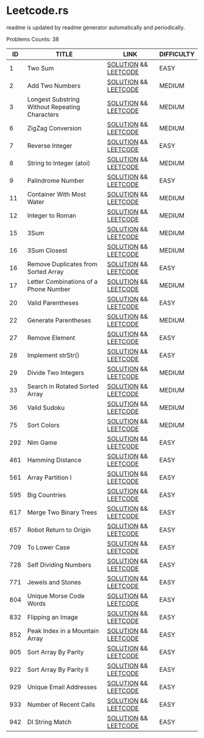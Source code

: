 # Leetcode.rs

readme is updated by readme generator automatically and periodically.

Problems Counts: 38

| ID   | TITLE | LINK | DIFFICULTY |
| ---- | ----- | ---- | ---------- |
| 1 | Two Sum | [SOLUTION](src/two_sum.rs) && [LEETCODE](https://leetcode.com/problems/two-sum)| EASY |
| 2 | Add Two Numbers | [SOLUTION](src/add_two_number.rs) && [LEETCODE](https://leetcode.com/problems/add-two-numbers)| MEDIUM |
| 3 | Longest Substring Without Repeating Characters | [SOLUTION](src/longest_substring_without_repeating_characters.rs) && [LEETCODE](https://leetcode.com/problems/longest-substring-without-repeating-characters/)| MEDIUM |
| 6 | ZigZag Conversion | [SOLUTION](src/zigzag_conversion.rs) && [LEETCODE](https://leetcode.com/problems/zigzag-conversion)| MEDIUM |
| 7 | Reverse Integer | [SOLUTION](src/reverse_integer.rs) && [LEETCODE](https://leetcode.com/problems/reverse-integer/)| EASY |
| 8 | String to Integer (atoi) | [SOLUTION](src/string_to_integer_atoi.rs) && [LEETCODE](https://leetcode.com/problems/string-to-integer-atoi/)| MEDIUM |
| 9 | Palindrome Number | [SOLUTION](src/palindrome_number.rs) && [LEETCODE](https://leetcode.com/problems/palindrome-number/)| EASY |
| 11 | Container With Most Water | [SOLUTION](src/container_with_most_water.rs) && [LEETCODE](https://leetcode.com/problems/container-with-most-water/)| MEDIUM |
| 12 | Integer to Roman | [SOLUTION](src/integer_to_roman.rs) && [LEETCODE](https://leetcode.com/problems/integer-to-roman)| MEDIUM |
| 15 | 3Sum | [SOLUTION](src/three_sum.rs) && [LEETCODE](https://leetcode.com/problems/3sum/)| MEDIUM |
| 16 | 3Sum Closest | [SOLUTION](src/three_sum_closest.rs) && [LEETCODE](https://leetcode.com/problems/3sum-closest/)| MEDIUM |
| 16 | Remove Duplicates from Sorted Array | [SOLUTION](src/remove_duplicates_from_sorted_array.rs) && [LEETCODE](https://leetcode.com/problems/remove-duplicates-from-sorted-array/)| EASY |
| 17 | Letter Combinations of a Phone Number | [SOLUTION](src/letter_combinations_of_a_phone_number.rs) && [LEETCODE](https://leetcode.com/problems/letter-combinations-of-a-phone-number/)| MEDIUM |
| 20 | Valid Parentheses | [SOLUTION](src/valid_parentheses.rs) && [LEETCODE](https://leetcode.com/problems/valid-parentheses/)| EASY |
| 22 | Generate Parentheses | [SOLUTION](src/generate_parentheses.rs) && [LEETCODE](https://leetcode.com/problems/generate-parentheses/)| MEDIUM |
| 27 | Remove Element | [SOLUTION](src/remove_element.rs) && [LEETCODE](https://leetcode.com/problems/remove-element/)| EASY |
| 28 | Implement strStr() | [SOLUTION](src/implement_strstr.rs) && [LEETCODE](https://leetcode.com/problems/implement-strstr/)| EASY |
| 29 | Divide Two Integers | [SOLUTION](src/divide_two_integers.rs) && [LEETCODE](https://leetcode.com/problems/divide-two-integers/)| MEDIUM |
| 33 | Search in Rotated Sorted Array | [SOLUTION](src/search_in_rotated_sorted_array.rs) && [LEETCODE](https://leetcode.com/problems/search-in-rotated-sorted-array/)| MEDIUM |
| 36 | Valid Sudoku | [SOLUTION](src/valid_sudoku.rs) && [LEETCODE](https://leetcode.com/problems/valid-sudoku/)| MEDIUM |
| 75 | Sort Colors | [SOLUTION](src/sort_colors.rs) && [LEETCODE](https://leetcode.com/problems/sort-colors)| MEDIUM |
| 292 | Nim Game | [SOLUTION](src/nim_game.rs) && [LEETCODE](https://leetcode.com/problems/nim-game)| EASY |
| 461 | Hamming Distance | [SOLUTION](src/hamming_distance.rs) && [LEETCODE](https://leetcode.com/problems/hamming-distance)| EASY |
| 561 | Array Partition I | [SOLUTION](src/array_partition_i.rs) && [LEETCODE](https://leetcode.com/problems/array-partition-i)| EASY |
| 595 | Big Countries | [SOLUTION](src/big_countries.rs) && [LEETCODE](https://leetcode.com/problems/big-countries/)| EASY |
| 617 | Merge Two Binary Trees | [SOLUTION](src/merge_two_binary_trees.rs) && [LEETCODE](https://leetcode.com/problems/merge-two-binary-trees)| EASY |
| 657 | Robot Return to Origin | [SOLUTION](src/robot_return_to_origin.rs) && [LEETCODE](https://leetcode.com/problems/robot-return-to-origin)| EASY |
| 709 | To Lower Case | [SOLUTION](src/to_lower_case.rs) && [LEETCODE](https://leetcode.com/problems/to-lower-case)| EASY |
| 728 | Self Dividing Numbers | [SOLUTION](src/self_dividing_numbers.rs) && [LEETCODE](https://leetcode.com/problems/self-dividing-numbers)| EASY |
| 771 | Jewels and Stones | [SOLUTION](src/jewels_and_stones.rs) && [LEETCODE](https://leetcode.com/problems/jewels-and-stones)| EASY |
| 804 | Unique Morse Code Words | [SOLUTION](src/unique_morse_code_words.rs) && [LEETCODE](https://leetcode.com/problems/unique-morse-code-words)| EASY |
| 832 | Flipping an Image | [SOLUTION](src/flipping_an_image.rs) && [LEETCODE](https://leetcode.com/problems/flipping-an-image)| EASY |
| 852 | Peak Index in a Mountain Array | [SOLUTION](src/peak_index_in_a_mountain_array.rs) && [LEETCODE](https://leetcode.com/problems/peak-index-in-a-mountain-array)| EASY |
| 905 | Sort Array By Parity | [SOLUTION](src/sort_array_by_parity.rs) && [LEETCODE](https://leetcode.com/problems/sort-array-by-parity)| EASY |
| 922 | Sort Array By Parity II | [SOLUTION](src/sort_array_by_parity_ii.rs) && [LEETCODE](https://leetcode.com/problems/sort-array-by-parity-ii)| EASY |
| 929 | Unique Email Addresses | [SOLUTION](src/unique_email_addresses.rs) && [LEETCODE](https://leetcode.com/problems/unique-email-addresses)| EASY |
| 933 | Number of Recent Calls | [SOLUTION](src/number_of_recent_calls.rs) && [LEETCODE](https://leetcode.com/problems/number-of-recent-calls)| EASY |
| 942 | DI String Match | [SOLUTION](src/di_string_match.rs) && [LEETCODE](https://leetcode.com/problems/di-string-match)| EASY |
